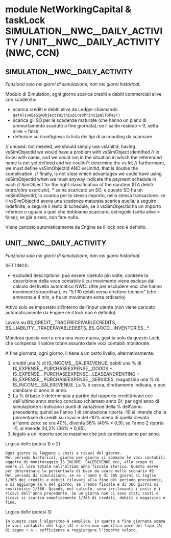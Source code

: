 # module NetWorkingCapital & taskLock SIMULATION__NWC__DAILY_ACTIVITY / UNIT__NWC__DAILY_ACTIVITY (NWC, CCN)

## SIMULATION__NWC__DAILY_ACTIVITY

_Funziona solo nei giorni di simulazione, non nei giorni historical._

Modulo di Simulation, ogni giorno scarica crediti e debiti commerciali alive con scadenza:
* scarica crediti e debiti alive da Ledger chiamando `getAliveBsSimObjectsWithExpiredPrincipalToPay()`
* scarica gli SO per le scadenze maturate (che hanno un piano di ammortamento scaduto a fine giornata);
  se il saldo residuo = 0, setta alive = false
* definisce su /config/nwc la lista dei tipi di accounting da scaricare
<unused>
// unused: not needed, we should simply use vsUnitId; having vsSimObjectId we would have a problem with vsSimObject identified
// in Excel with name, and we could run in the situation in which the referenced name is not yet defined and we couldn't determine the vs Id;
// furthermore, we must define vsSimObjectId AND vsUnitId, that is double the complication.
// finally, is not clear which advantages we could have using vsSimObjectId when we must anyway indicate the payment schedule in each
// SimObject for the right classification of the duration (ITA debiti entro/oltre esercizio).
* se ha scaricato un SO, e questo SO ha un vsSimObjectId, lo scarica per lo stesso importo, nella stessa transazione.
  se il vsSimObjectId aveva una scadenza maturata scarica quella, a seguire Indefinite, a seguire il resto di schedule;
  se il vsSimObjectId ha un importo inferiore o uguale a quel che dobbiamo scaricare, estinguilo (setta alive = false);
  se già a zero, non fare nulla.
</unused>

Viene caricato automaticamente da Engine se il lock non è definito.


## UNIT__NWC__DAILY_ACTIVITY

_Funziona solo nei giorni di simulazione, non nei giorni historical._

SETTINGS:
* excluded descriptions: può essere ripetuto più volte; contiene la descrizione della voce contabile il cui movimento viene escluso dal calcolo del livello automatico NWC. Utile per escludere voci che hanno movimenti straordinari, es "5.1.10 debiti verso direttore tecnico" (che ammonta a 4 mln, e ha un movimento extra ordinario)

Attivo solo se impostato all'interno dell'input utente (non viene caricato automaticamente da Engine se il lock non è definito).

Lavora su BS_CREDIT__TRADERECEIVABLECREDITS, BS_LIABILITY__TRADEPAYABLEDEBTS, BS_GOOD__INVENTORIES__*.

Monitora queste voci e crea una voce nuova, gestita solo da questo Lock, che compensa il valore totale assunto dalle voci contabili monitorate.

A fine giornata, ogni giorno, li tiene a un certo livello, alternativamente:
1) crediti una % di IS_INCOME__SALEREVENUE, debiti una % di IS_EXPENSE__PURCHASEEXPENSE__GOODS + IS_EXPENSE__PURCHASEEXPENSE__LEASEANDRENTING + IS_EXPENSE__PURCHASEEXPENSE__SERVICES, magazzino una % di IS_INCOME__SALEREVENUE. La % è secca, direttamente indicata, e può cambiare di anno in anno.
2) La % di base è determinata a partire dal rapporto crediti/ricavi ecc dell'ultimo anno storico concluso (chiamato anno 0): per ogni anno di simulazione si indicano i punti di variazione della % dell'anno precedente; quindi se l'anno 1 di simulazione riporta -10 si intende che la percentuale di crediti su ricavi è del -10% meno di quella rilevata all'anno zero: se era 40%, diventa 36% (40% * 0,9); se l'anno 2 riporta -5, si intende 34,2% (36% * 0,95).
3) legato a un importo secco massimo che può cambiare anno per anno.

Logica delle ipotesi 1) e 2)

    Ogni giorno si leggono i costi e ricavi del giorno.
    Nel periodo historical, giorno per giorno si sommano le voci contabili oggetto di monitoraggio IS_INCOME__SALEREVENUE ecc, allo scopo di avere il loro totale nell'ultimo anno fiscale storico. Questo serve per determinare la percentuale di base da usare nello scenario #2.
    Nel periodo di simulazione, se se l'anno è di 365 giorni si toglie 1/365 dei crediti e debiti rilevati alla fine del periodo precedente, e si aggiunge la % del giorno; se l'anno fiscale è di 366 giorni si sostituisce 1/366. Quindi, nel calcolo, sono irrilevanti i costi e i ricavi dell'anno precedente. Se un giorno non ci sono stati costi e ricavi si scarica semplicemente 1/365 di crediti, debiti e magazzino e fine.

Logica delle ipotesi 3)

    In questo caso l'algoritmo è semplice, in quanto a fine giornata somma le voci contabili del tipo [A] e crea uno specifica voce del tipo [A] di segno + o - sufficiente a raggiungere l'importo voluto.
